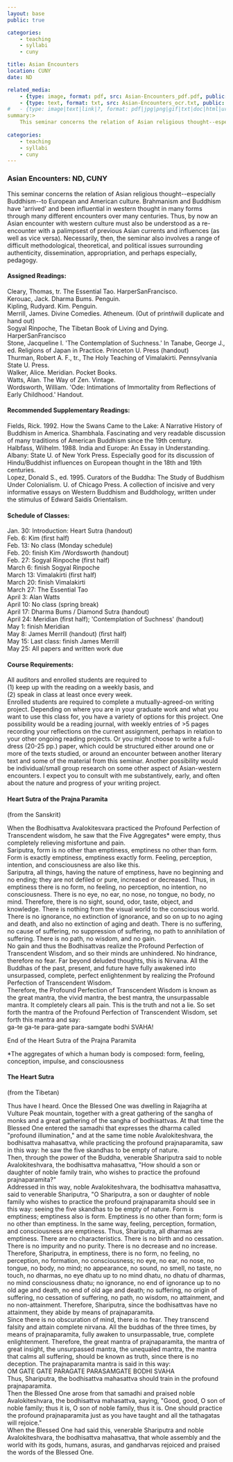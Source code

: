 ```yaml
---
layout: base
public: true

categories: 
    - teaching
    - syllabi
    - cuny

title: Asian Encounters
location: CUNY
date: ND

related_media:
    - {type: image, format: pdf, src: Asian-Encounters_pdf.pdf, public: true}
    - {type: text, format: txt, src: Asian-Encounters_ocr.txt, public: false}
#   - {type: image|text|link|?, format: pdf|jpg|png|gif|txt|doc|html|url, src: full-file-name.pdf, public: false}
summary:>
    This seminar concerns the relation of Asian religious thought--especially Buddhism--to European and American culture. Brahmanism and Buddhism have ìarrivedî and been influential in western thought in many forms through many different encounters over many centuries.  Thus, by now an Asian encounter with western culture must also be understood as a re-encounter with a palimpsest of previous Asian currents and influences (as well as vice versa).  Necessarily, then, the seminar also involves a range of difficult methodological, theoretical, and political issues surrounding authenticity, dissemination, appropriation, and perhaps especially, pedagogy.
    
categories: 
    - teaching
    - syllabi
    - cuny
---
```


### Asian Encounters: ND, CUNY

This seminar concerns the relation of Asian religious thought--especially Buddhism--to European and American culture. Brahmanism and Buddhism have 'arrived' and been influential in western thought in many forms through many different encounters over many centuries.  Thus, by now an Asian encounter with western culture must also be understood as a re-encounter with a palimpsest of previous Asian currents and influences (as well as vice versa).  Necessarily, then, the seminar also involves a range of difficult methodological, theoretical, and political issues surrounding authenticity, dissemination, appropriation, and perhaps especially, pedagogy.

#### Assigned Readings:

Cleary, Thomas, tr.  The Essential Tao.  HarperSanFrancisco.  
Kerouac, Jack.  Dharma Bums.  Penguin.  
Kipling, Rudyard.  Kim.  Penguin.  
Merrill, James. Divine Comedies.  Atheneum.  (Out of printñwill duplicate and hand out)  
Sogyal Rinpoche,  The Tibetan Book of Living and Dying.  HarperSanFrancisco  
Stone, Jacqueline I. 'The Contemplation of Suchness.'  In Tanabe, George J., ed.  Religions of Japan in Practice.  Princeton U. Press (handout)  
Thurman, Robert A. F., tr.,  The Holy Teaching of Vimalakirti.  Pennsylvania State U. Press.  
Walker, Alice.  Meridian. Pocket Books.  
Watts, Alan.  The Way of Zen.  Vintage.  
Wordsworth, William.  'Ode: Intimations of Immortality from Reflections of Early Childhood.'  Handout.  

#### Recommended Supplementary Readings:

Fields, Rick.  1992.  How the Swans Came to the Lake: A Narrative History of Buddhism in America.  Shambhala.  Fascinating and very readable discussion of many traditions of American Buddhism since the 19th century.  
Halbfass, Wilhelm. 1988. India and Europe: An Essay in Understanding.  Albany: State U. of New York Press.  Especially good for its discussion of Hindu/Buddhist influences on European thought in the 18th and 19th centuries.  
Lopez, Donald S., ed.  1995.  Curators of the Buddha: The Study of Buddhism Under Colonialism.  U. of Chicago Press.  A collection of incisive and very informative essays on Western Buddhism and Buddhology, written under the stimulus of Edward Saidís Orientalism.  

#### Schedule of Classes:

Jan. 30:  Introduction: Heart Sutra (handout)  
Feb. 6: Kim (first half)  
Feb. 13: No class (Monday schedule)  
Feb. 20: finish Kim /Wordsworth (handout)  
Feb. 27: Sogyal Rinpoche (first half)  
March 6: finish Sogyal Rinpoche  
March 13: Vimalakirti (first half)  
March 20: finish Vimalakirti  
March 27: The Essential Tao  
April 3: Alan Watts  
April 10: No class (spring break)  
April 17: Dharma Bums / Diamond Sutra (handout)  
April 24: Meridian (first half); 'Contemplation of Suchness' (handout)  
May 1: finish Meridian  
May 8: James Merrill (handout) (first half)  
May 15: Last class: finish James Merrill  
May 25: All papers and written work due  

#### Course Requirements:

All auditors and enrolled students are required to   
(1) keep up with the reading on a weekly basis, and   
(2) speak in class at least once every week.    
Enrolled students are required to complete a mutually-agreed-on writing project.  Depending on where you are in your graduate work and what you want to use this class for, you have a variety of options for this project.  One possibility would be a reading journal, with weekly entries of  >5 pages recording your reflections on the current assignment, perhaps in relation to your other ongoing reading projects.  Or you might choose to write a full-dress (20-25 pp.) paper, which could be structured either around one or more of the texts studied, or around an encounter between another literary text and some of the material from this seminar.  Another possibility would be individual/small group research on some other aspect of Asian-western encounters.
I expect you to consult with me substantively, early, and often about the nature and progress of your writing project.

#### Heart Sutra of the Prajna Paramita  
(from the Sanskrit)

When the Bodhisattva Avalokitesvara practiced the Profound Perfection of Transcendent wisdom, he saw that the Five Aggregates* were empty, thus completely relieving misfortune and pain.  
Sariputra, form is no other than emptiness, emptiness no other than form.  Form is exactly emptiness, emptiness exactly form.  Feeling, perception, intention, and consciousness are also like this.   
Sariputra, all things, having the nature of emptiness, have no beginning and no ending; they are not defiled or pure, increased or decreased. Thus, in emptiness there is no form, no feeling, no perception, no intention, no consciousness. There is no eye, no ear, no nose, no tongue, no body, no mind. Therefore, there is no sight, sound, odor, taste, object, and knowledge. There is nothing from the visual world to the conscious world.  
There is no ignorance, no extinction of ignorance, and so on up to no aging and death, and also no extinction of aging and death. There is no suffering, no cause of suffering, no suppression of suffering, no path to annihilation of suffering. There is no path, no wisdom, and no gain.  
No gain and thus the Bodhisattvas realize the Profound Perfection of Transcendent Wisdom, and so their minds are unhindered.  No hindrance, therefore no fear.  Far beyond deluded thoughts, this is Nirvana. All the Buddhas of the past, present, and future have fully awakened into unsurpassed, complete, perfect enlightenment  by realizing the Profound Perfection of Transcendent Wisdom.  
Therefore, the Profound Perfection of Transcendent Wisdom is known as the great mantra, the vivid mantra, the best mantra, the unsurpassable mantra.  It completely clears all pain. This is the truth and not a lie. So set forth the mantra of the Profound Perfection of Transcendent Wisdom, set forth this mantra and say:  
ga-te ga-te para-gate para-samgate bodhi SVAHA! 

End of the Heart Sutra of the Prajna Paramita 

*The aggregates of which a human body is composed: form, feeling, conception, impulse, and consciousness

#### The Heart Sutra  
(from the Tibetan)

Thus have I heard. Once the Blessed One was dwelling in Rajagriha at Vulture Peak mountain, together with a great gathering of the sangha of monks and a great gathering of the sangha of bodhisattvas. At that time the Blessed One entered the samadhi that expresses the dharma called "profound illumination," and at the same time noble Avalokiteshvara, the bodhisattva mahasattva, while practicing the profound prajnaparamita, saw in this way: he saw the five skandhas to be empty of nature.  
Then, through the power of the Buddha, venerable Shariputra said to noble Avalokiteshvara, the bodhisattva mahasattva, "How should a son or daughter of noble family train, who wishes to practice the profound prajnaparamita?"  
Addressed in this way, noble Avalokiteshvara, the bodhisattva mahasattva, said to venerable Shariputra, "O Shariputra, a son or daughter of noble family who wishes to practice the profound prajnaparamita should see in this way: seeing the five skandhas to be empty of nature. Form is emptiness; emptiness also is form. Emptiness is no other than form; form is no other than emptiness. In the same way, feeling, perception, formation, and consciousness are emptiness. Thus, Shariputra, all dharmas are emptiness. There are no characteristics. There is no birth and no cessation. There is no impurity and no purity. There is no decrease and no increase. Therefore, Shariputra, in emptiness, there is no form, no feeling, no perception, no formation, no consciousness; no eye, no ear, no nose, no tongue, no body, no mind; no appearance, no sound, no smell, no taste, no touch, no dharmas, no eye dhatu up to no mind dhatu, no dhatu of dharmas, no mind consciousness dhatu; no ignorance, no end of ignorance up to no old age and death, no end of old age and death; no suffering, no origin of suffering, no cessation of suffering, no path, no wisdom, no attainment, and no non-attainment. Therefore, Shariputra, since the bodhisattvas have no attainment, they abide by means of prajnaparamita.  
Since there is no obscuration of mind, there is no fear. They transcend falsity and attain complete nirvana. All the buddhas of the three times, by means of prajnaparamita, fully awaken to unsurpassable, true, complete enlightenment. Therefore, the great mantra of prajnaparamita, the mantra of great insight, the unsurpassed mantra, the unequaled mantra, the mantra that calms all suffering, should be known as truth, since there is no deception. The prajnaparamita mantra is said in this way:  
OM GATE GATE PARAGATE PARASAMGATE BODHI SVAHA  
Thus, Shariputra, the bodhisattva mahasattva should train in the profound prajnaparamita.  
Then the Blessed One arose from that samadhi and praised noble Avalokiteshvara, the bodhisattva mahasattva, saying, "Good, good, O son of noble family; thus it is, O son of noble family, thus it is. One should practice the profound prajnaparamita just as you have taught and all the tathagatas will rejoice."   
When the Blessed One had said this, venerable Shariputra and noble Avalokiteshvara, the bodhisattva mahasattva, that whole assembly and the world with its gods, humans, asuras, and gandharvas rejoiced and praised the words of the Blessed One.  